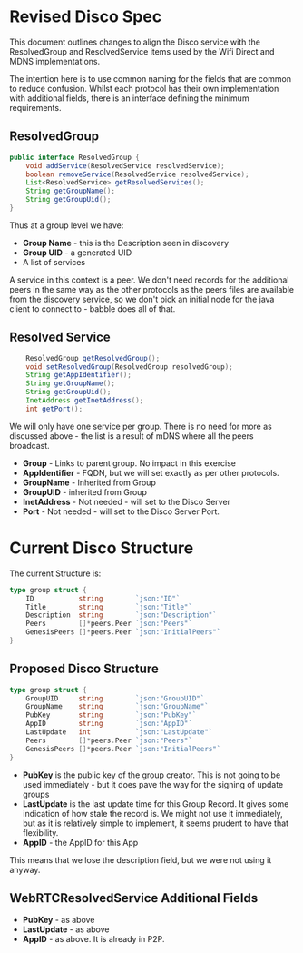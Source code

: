 # Revised Disco Spec

This document outlines changes to align the Disco service with the ResolvedGroup and ResolvedService items used by the Wifi Direct and MDNS implementations. 

The intention here is to use common naming for the fields that are common to reduce confusion. Whilst each protocol has their own implementation with additional fields, there is an interface defining the minimum requirements. 

## ResolvedGroup

```java
public interface ResolvedGroup {
    void addService(ResolvedService resolvedService);
    boolean removeService(ResolvedService resolvedService);
    List<ResolvedService> getResolvedServices();
    String getGroupName();
    String getGroupUid();
}
```

Thus at a group level we have:

+ **Group Name** - this is the Description seen in discovery
+ **Group UID** - a generated UID 
+ A list of services

A service in this context is a peer. We don't need records for the additional peers in the same way as the other protocols as the peers files are available from the discovery service, so we don't pick an initial node for the java client to connect to - babble does all of that. 

## Resolved Service

```java
    ResolvedGroup getResolvedGroup();
    void setResolvedGroup(ResolvedGroup resolvedGroup);
    String getAppIdentifier();
    String getGroupName();
    String getGroupUid();
    InetAddress getInetAddress();
    int getPort();
```

We will only have one service per group. There is no need for more as discussed above - the list is a result of mDNS where all the peers broadcast. 

+ **Group** - Links to parent group. No impact in this exercise
+ **AppIdentifier** - FQDN, but we will set exactly as per other protocols.
+ **GroupName** - Inherited from Group
+ **GroupUID** - inherited from Group
+ **InetAddress** - Not needed - will set to the Disco Server
+ **Port** - Not needed - will set to the Disco Server Port. 


# Current Disco Structure
The current Structure is:

```go
type group struct {
	ID           string        `json:"ID"`
	Title        string        `json:"Title"`
	Description  string        `json:"Description"`
	Peers        []*peers.Peer `json:"Peers"`
	GenesisPeers []*peers.Peer `json:"InitialPeers"`
}

```

## Proposed Disco Structure

```go
type group struct {
	GroupUID     string        `json:"GroupUID"`
	GroupName    string        `json:"GroupName"`
	PubKey       string        `json:"PubKey"`
	AppID        string        `json:"AppID"`
	LastUpdate   int           `json:"LastUpdate"`
	Peers        []*peers.Peer `json:"Peers"`
	GenesisPeers []*peers.Peer `json:"InitialPeers"`
}

```
+ **PubKey** is the public key of the group creator. This is not going to be used immediately - but it does pave the way for the signing of update groups
+ **LastUpdate** is the last update time for this Group Record. It gives some indication of how stale the record is. We might not use it immediately, but as it is relatively simple to implement, it seems prudent to have that flexibility. 
+ **AppID** - the AppID for this App 

This means that we lose the description field, but we were not using it anyway.


## WebRTCResolvedService Additional Fields

+ **PubKey** - as above
+ **LastUpdate** - as above
+ **AppID** - as above. It is already in P2P. 
